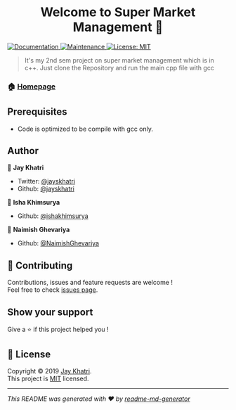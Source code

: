 <h1 align="center">Welcome to Super Market Management 👋</h1>
<p>
  <a href="https://github.com/jayskhatri/Super-Market-Management#readme">
    <img alt="Documentation" src="https://img.shields.io/badge/documentation-yes-brightgreen.svg" target="_blank" />
  </a>
  <a href="https://github.com/kefranabg/readme-md-generator/graphs/commit-activity">
    <img alt="Maintenance" src="https://img.shields.io/badge/Maintained%3F-yes-green.svg" target="_blank" />
  </a>
  <a href="https://github.com/jayskhatri/Super-Market-Management/blob/master/LICENSE">
    <img alt="License: MIT" src="https://img.shields.io/badge/License-MIT-yellow.svg" target="_blank" />
  </a>
</p>

> It&#39;s my 2nd sem project on super market management which is in c++. Just clone the Repository and run the main cpp file with gcc

### 🏠 [Homepage](https://github.com/jayskhatri/Super-Market-Management)

## Prerequisites

- Code is optimized to be compile with gcc only.

## Author

👤 **Jay Khatri**

* Twitter: [@jayskhatri](https://twitter.com/jayskhatri)
* Github: [@jayskhatri](https://github.com/jayskhatri)

👤 **Isha Khimsurya**

* Github: [@ishakhimsurya](https://github.com/ishakhimsurya)

👤 **Naimish Ghevariya**

* Github: [@NaimishGhevariya](https://github.com/NaimishGhevariya)

## 🤝 Contributing

Contributions, issues and feature requests are welcome !<br />Feel free to check [issues page](https://github.com/jayskhatri/Super-Market-Management/issues).

## Show your support

Give a ⭐️ if this project helped you !

## 📝 License

Copyright © 2019 [Jay Khatri](https://github.com/jayskhatri).<br />
This project is [MIT](https://github.com/jayskhatri/Super-Market-Management/blob/master/LICENSE) licensed.

***
_This README was generated with ❤️ by [readme-md-generator](https://github.com/jayskhatri/readme-md-generator)_
